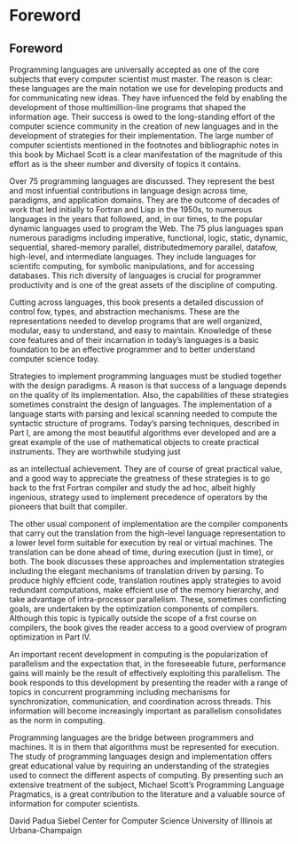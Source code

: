 # Foreword

## Foreword

Programming languages are universally accepted as one of the core subjects that  every computer scientist must master. The reason is clear: these languages are  the main notation we use for developing products and for communicating new  ideas.  They have infuenced the feld by enabling the development of those  multimillion-line programs that shaped the information age. Their success is  owed to the long-standing effort of the computer science community in the creation of new languages and in the development of strategies for their implementation. The large number of computer scientists mentioned in the footnotes and  bibliographic notes in this book by Michael Scott is a clear manifestation of the  magnitude of this effort as is the sheer number and diversity of topics it contains.

Over 75 programming languages are discussed. They represent the best and  most infuential contributions in language design across time, paradigms, and application domains. They are the outcome of decades of work that led initially to  Fortran and Lisp in the 1950s, to numerous languages in the years that followed,  and, in our times, to the popular dynamic languages used to program the Web.  The 75 plus languages span numerous paradigms including imperative, functional, logic, static, dynamic, sequential, shared-memory parallel, distributedmemory parallel, datafow, high-level, and intermediate languages. They include  languages for scientifc computing, for symbolic manipulations, and for accessing  databases. This rich diversity of languages is crucial for programmer productivity  and is one of the great assets of the discipline of computing.

Cutting across languages, this book presents a detailed discussion of control  fow, types, and abstraction mechanisms. These are the representations needed  to develop programs that are well organized, modular, easy to understand, and  easy to maintain. Knowledge of these core features and of their incarnation in today’s languages is a basic foundation to be an effective programmer and to better  understand computer science today.

Strategies to implement programming languages must be studied together  with the design paradigms. A reason is that success of a language depends on  the quality of its implementation. Also, the capabilities of these strategies sometimes constraint the design of languages. The implementation of a language starts  with parsing and lexical scanning needed to compute the syntactic structure of  programs. Today’s parsing techniques, described in Part I, are among the most  beautiful algorithms ever developed and are a great example of the use of mathematical objects to create practical instruments. They are worthwhile studying just

as an intellectual achievement. They are of course of great practical value, and a  good way to appreciate the greatness of these strategies is to go back to the frst  Fortran compiler and study the ad hoc, albeit highly ingenious, strategy used to  implement precedence of operators by the pioneers that built that compiler.

The other usual component of implementation are the compiler components  that carry out the translation from the high-level language representation to a  lower level form suitable for execution by real or virtual machines. The translation can be done ahead of time, during execution (just in time), or both. The  book discusses these approaches and implementation strategies including the  elegant mechanisms of translation driven by parsing. To produce highly effcient code, translation routines apply strategies to avoid redundant computations,  make effcient use of the memory hierarchy, and take advantage of intra-processor  parallelism. These, sometimes conficting goals, are undertaken by the optimization components of compilers. Although this topic is typically outside the scope  of a frst course on compilers, the book gives the reader access to a good overview  of program optimization in Part IV.

An important recent development in computing is the popularization of parallelism and the expectation that, in the foreseeable future, performance gains will  mainly be the result of effectively exploiting this parallelism. The book responds  to this development by presenting the reader with a range of topics in concurrent  programming including mechanisms for synchronization, communication, and  coordination across threads. This information will become increasingly important as parallelism consolidates as the norm in computing.

Programming languages are the bridge between programmers and machines.  It is in them that algorithms must be represented for execution. The study of programming languages design and implementation offers great educational value  by requiring an understanding of the strategies used to connect the different aspects of computing. By presenting such an extensive treatment of the subject,  Michael Scott’s Programming Language Pragmatics, is a great contribution to the  literature and a valuable source of information for computer scientists.

David Padua  Siebel Center for Computer Science  University of Illinois at Urbana-Champaign

